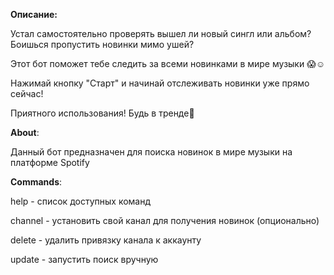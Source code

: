 **Описание:**

Устал самостоятельно проверять вышел ли новый сингл или альбом? Боишься пропустить новинки мимо ушей?

Этот бот поможет тебе следить за всеми новинками в мире музыки 😱☺️

Нажимай кнопку "Старт" и начинай отслеживать новинки уже прямо сейчас!

Приятного использования! Будь в тренде🕺

**About**:

Данный бот предназначен для поиска новинок в мире музыки на платформе Spotify

**Commands**:

help - список доступных команд

channel - установить свой канал для получения новинок (опционально)

delete - удалить привязку канала к аккаунту

update - запустить поиск вручную

